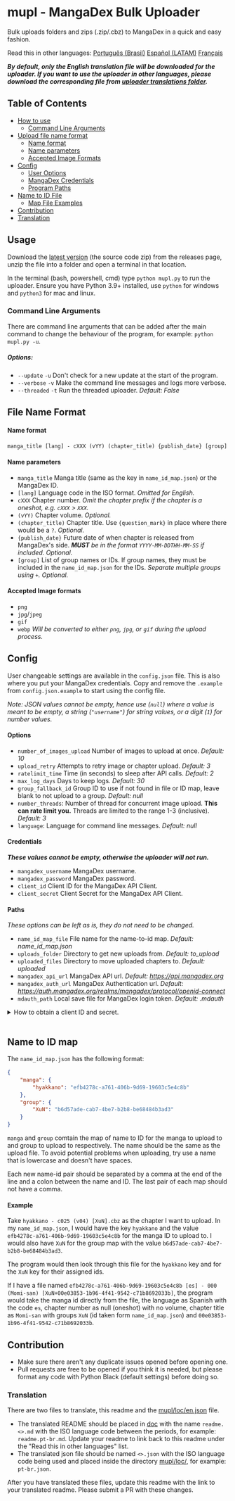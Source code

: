 # mupl - MangaDex Bulk Uploader
Bulk uploads folders and zips (.zip/.cbz) to MangaDex in a quick and easy fashion. 

Read this in other languages: 
[Português (Brasil)](doc/readme.pt-br.md)
[Español (LATAM)](doc/readme.es-la.md)
[Français](doc/readme.fr.md)

***By default, only the English translation file will be downloaded for the uploader. If you want to use the uploader in other languages, please download the corresponding file from [uploader translations folder](mupl/loc/).***

## Table of Contents
- [How to use](#usage)
  - [Command Line Arguments](#command-line-arguments)
- [Upload file name format](#file-name-format)
  - [Name format](#name-format)
  - [Name parameters](#name-parameters)
  - [Accepted Image Formats](#accepted-image-formats)
- [Config](#config)
  - [User Options](#options)
  - [MangaDex Credentials](#credentials)
  - [Program Paths](#paths)
- [Name to ID File](#name-to-id-map)
  - [Map File Examples](#example)
- [Contribution](#contribution)
- [Translation](#translation)


## Usage
Download the [latest version](https://github.com/ArdaxHz/mupl/releases/latest) (the source code zip) from the releases page, unzip the file into a folder and open a terminal in that location.

In the terminal (bash, powershell, cmd) type `python mupl.py` to run the uploader.
Ensure you have Python 3.9+ installed, use `python` for windows and `python3` for mac and linux.

### Command Line Arguments
There are command line arguments that can be added after the main command to change the behaviour of the program, for example: `python mupl.py -u`.

##### Options:
- `--update` `-u` Don't check for a new update at the start of the program.
- `--verbose` `-v` Make the command line messages and logs more verbose.
- `--threaded` `-t` Run the threaded uploader. *Default: False*

## File Name Format
#### Name format
`manga_title [lang] - cXXX (vYY) (chapter_title) {publish_date} [group]`

#### Name parameters
- `manga_title` Manga title (same as the key in `name_id_map.json`) or the MangaDex ID.
- `[lang]` Language code in the ISO format. *Omitted for English.*
- `cXXX` Chapter number. *Omit the chapter prefix if the chapter is a oneshot, e.g. `cXXX` > `XXX`.*
- `(vYY)` Chapter volume. *Optional.*
- `(chapter_title)` Chapter title. Use `{question_mark}` in place where there would be a `?`. *Optional.*
- `{publish_date}` Future date of when chapter is released from MangaDex's side. ***MUST** be in the format `YYYY-MM-DDTHH-MM-SS` if included.* *Optional.*
- `[group]` List of group names or IDs. If group names, they must be included in the `name_id_map.json` for the IDs. *Separate multiple groups using `+`.* *Optional.*

#### Accepted Image formats
- `png`
- `jpg`/`jpeg`
- `gif`
- `webp` *Will be converted to either `png`, `jpg`, or `gif` during the upload process.*

## Config
User changeable settings are available in the `config.json` file. This is also where you put your MangaDex credentials.
Copy and remove the `.example` from `config.json.example` to start using the config file.

*Note: JSON values cannot be empty, hence use (`null`) where a value is meant to be empty, a string (`"username"`) for string values, or a digit (`1`) for number values.*


#### Options
- `number_of_images_upload` Number of images to upload at once. *Default: 10*
- `upload_retry` Attempts to retry image or chapter upload. *Default: 3*
- `ratelimit_time` Time (in seconds) to sleep after API calls. *Default: 2*
- `max_log_days` Days to keep logs. *Default: 30*
- `group_fallback_id` Group ID to use if not found in file or ID map, leave blank to not upload to a group. *Default: null*
- `number_threads`: Number of thread for concurrent image upload. **This can rate limit you.** Threads are limited to the range 1-3 (inclusive). *Default: 3*
- `language`: Language for command line messages. *Default: null*

#### Credentials
***These values cannot be empty, otherwise the uploader will not run.***
- `mangadex_username` MangaDex username.
- `mangadex_password` MangaDex password.
- `client_id` Client ID for the MangaDex API Client.
- `client_secret` Client Secret for the MangaDex API Client.

#### Paths
*These options can be left as is, they do not need to be changed.*
- `name_id_map_file` File name for the name-to-id map. *Default: name_id_map.json*
- `uploads_folder` Directory to get new uploads from. *Default: to_upload*
- `uploaded_files` Directory to move uploaded chapters to. *Default: uploaded*
- `mangadex_api_url` MangaDex API url. *Default: https://api.mangadex.org*
- `mangadex_auth_url` MangaDex Authentication url. *Default: https://auth.mangadex.org/realms/mangadex/protocol/openid-connect*
- `mdauth_path` Local save file for MangaDex login token. *Default: .mdauth*

<details>
  <summary>How to obtain a client ID and secret.</summary>

  ![a screenshot of the mangadex-mass-uploader](https://github.com/Xnot/mangadex-mass-uploader/blob/main/assets/usage_1.png?raw=true)
  ![a screenshot of the mangadex-mass-uploader](https://github.com/Xnot/mangadex-mass-uploader/blob/main/assets/usage_2.png?raw=true)
</details>
<br />


## Name to ID map
The `name_id_map.json` has the following format:
```json
{
    "manga": {
        "hyakkano": "efb4278c-a761-406b-9d69-19603c5e4c8b"
    },
    "group": {
        "XuN": "b6d57ade-cab7-4be7-b2b8-be68484b3ad3"
    }
}
```
`manga` and `group` comtain the map of name to ID for the manga to upload to and group to upload to respectively. The name should be the same as the upload file. To avoid potential problems when uploading, try use a name that is lowercase and doesn't have spaces.

Each new name-id pair should be separated by a comma at the end of the line and a colon between the name and ID. The last pair of each map should not have a comma.

#### Example

Take `hyakkano - c025 (v04) [XuN].cbz` as the chapter I want to upload. In my `name_id_map.json`, I would have the key `hyakkano` and the value `efb4278c-a761-406b-9d69-19603c5e4c8b` for the manga ID to upload to. I would also have `XuN` for the group map with the value `b6d57ade-cab7-4be7-b2b8-be68484b3ad3`.

The program would then look through this file for the `hyakkano` key and for the `XuN` key for their assigned ids.

If I have a file named `efb4278c-a761-406b-9d69-19603c5e4c8b [es] - 000 (Momi-san) [XuN+00e03853-1b96-4f41-9542-c71b8692033b]`, the program would take the manga id directly from the file, the language as Spanish with the code `es`, chapter number as null (oneshot) with no volume, chapter title as `Momi-san` with groups `XuN` (id taken form `name_id_map.json`) and `00e03853-1b96-4f41-9542-c71b8692033b`.


## Contribution
- Make sure there aren't any duplicate issues opened before opening one.
- Pull requests are free to be opened if you think it is needed, but please format any code with Python Black (default settings) before doing so.

### Translation
There are two files to translate, this readme and the [mupl/loc/en.json](mupl/loc/en.json) file.

- The translated README should be placed in [doc](doc/) with the name `readme.<>.md` with the ISO language code between the periods, for example: `readme.pt-br.md`. Update your readme to link back to this readme under the "Read this in other languages" list.
- The translated json file should be named `<>.json` with the ISO language code being used and placed inside the directory [mupl/loc/](mupl/loc/), for example: `pt-br.json`. 

After you have translated these files, update this readme with the link to your translated readme. Please submit a PR with these changes.
